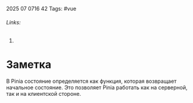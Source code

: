 2025 07 0716 42
Tags: #vue 
###### Links: 
1) 
# Заметка
В Pinia состояние определяется как функция, которая возвращает начальное состояние. Это позволяет Pinia работать как на серверной, так и на клиентской стороне.
